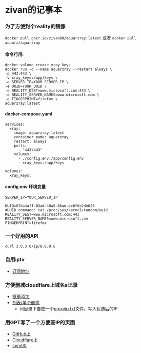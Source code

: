 # zivan的记事本
### 为了方便封个reality的镜像
```docker pull ghcr.io/zivan80/aquarzray:latest```
或者
```docker pull aquarz/aquarzray```
#### 命令行用:
```
docker volume create xray_keys
docker run -d --name aquarzray --restart always \
-p 443:443 \
-v xray_keys:/app/keys \
-e SERVER_IP=YOUR_SERVER_IP \
-e UUID=YOUR_UUID \
-e REALITY_DEST=www.microsoft.com:443 \
-e REALITY_SERVER_NAMES=www.microsoft.com \
-e FINGERPRINT=firefox \
aquarzray:latest
```
#### docker-compose.yaml
```
services:
  xray:
    image: aquarzray:latest
    container_name: aquarzray
    restart: always
    ports:
      - "443:443"
    volumes:
      - ./config.env:/app/config.env
      - xray_keys:/app/keys

volumes:
  xray_keys:
```
#### config.env 环境变量
```
SERVER_IP=YOUR_SERVER_IP

UUID=87da4aff-03ad-40a9-86ae-ec6f6e2de620
#UUID command: cat /proc/sys/kernel/random/uuid
REALITY_DEST=www.microsoft.com:443
REALITY_SERVER_NAMES=www.microsoft.com
FINGERPRINT=firefox
```
### 一个好用的API
```
curl 3.0.3.0/ip/8.8.8.8
```
### 自用iptv
- [订阅地址](iptv.m3u)

### 方便删减cloudflare上域名a记录
- [批量添加](https://github.com/zivan80/Scripts/blob/master/src/cloudflare/bulk_add.py)
- [列表/单个删除](https://github.com/zivan80/Scripts/blob/master/src/cloudflare/single_del.py)
  - 同目录下要放一个[proxyip.txt](https://github.com/zivan80/Scripts/blob/master/src/cloudflare/proxyip.txt)文件，写入优选后的IP

### 用GPT写了一个方便查IP的页面
- [GitHub上](https://zivan80.github.io/note/checkip)
- [Cloudflare上](https://ip.nnmm.fun)
- [serv00](https://zivan.pp.ua)
